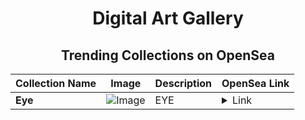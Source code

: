 <div align="center">

# Digital Art Gallery

## Trending Collections on OpenSea

| Collection Name                       | Image                                                                                     | Description                       | OpenSea Link                                                                                          |
|---------------------------------------|-------------------------------------------------------------------------------------------|-----------------------------------|--------------------------------------------------------------------------------------------------------|
| **Eye** | ![Image](https://i.seadn.io/s/raw/files/fb4754689afe8a46013aa8898fc9c43d.jpg?w=500&auto=format?w=200&auto=format) | EYE | <details><summary>Link</summary>[Eye](https://opensea.io/collection/eye-296)</details> |

</div>